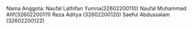 Nama Anggota:
Naufal Lathifan Yumna(32602200110)
Naufal Muhammad Afif(32602200111)
Reza Aditya (32602200120)
Saeful Abdussalam (32602200122)

